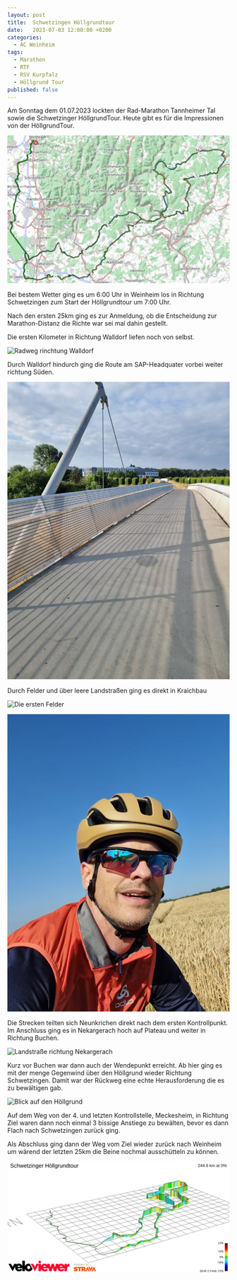 ```yaml
---
layout: post
title:  Schwetzingen Höllgrundtour
date:   2023-07-03 12:00:00 +0200
categories:
  - AC Weinheim 
tags:
  - Marathon
  - RTF
  - RSV Kurpfalz
  - Höllgrund Tour
published: false
---
```


Am Sonntag dem 01.07.2023 lockten der Rad-Marathon Tannheimer Tal sowie die Schwetzinger HöllgrundTour. Heute gibt es für die Impressionen von der HöllgrundTour.

![Route](/assets/images/2023-07-02-hoellgrundtour/map.png)

Bei bestem Wetter ging es um 6:00 Uhr in Weinheim los in Richtung Schwetzingen zum Start der Höllgrundtour um 7:00 Uhr.

Nach den ersten 25km ging es zur Anmeldung, ob die Entscheidung zur Marathon-Distanz die Richte war sei mal dahin gestellt.

Die ersten Kilometer in Richtung Walldorf liefen noch von selbst.

![Radweg rinchtung Walldorf](/assets/images/2023-07-02-hoellgrundtour/20230702_073033.jpg)

Durch Walldorf hindurch ging die Route am SAP-Headquater vorbei weiter richtung Süden.

![SAP Walldorf](/assets/images/2023-07-02-hoellgrundtour/20230702_074045.jpg)

Durch Felder und über leere Landstraßen ging es direkt in Kraichbau

![Die ersten Felder](/assets/images/2023-07-02-hoellgrundtour/20230702_084213.jpg)

![Selfie](/assets/images/2023-07-02-hoellgrundtour/20230702_084234.jpg)

Die Strecken teilten sich Neunkrichen direkt nach dem ersten Kontrollpunkt. Im Anschluss ging es in Nekargerach hoch auf Plateau und weiter in Richtung Buchen. 

![Landstraße richtung Nekargerach](/assets/images/2023-07-02-hoellgrundtour/20230702_094326.jpg)

Kurz vor Buchen war dann auch der Wendepunkt erreicht. Ab hier ging es mit der menge Gegenwind über den Höllgrund wieder Richtung Schwetzingen. Damit war der Rückweg eine echte Herausforderung die es zu bewältigen gab.

![Blick auf den Höllgrund](/assets/images/2023-07-02-hoellgrundtour/20230702_131024.jpg)

Auf dem Weg von der 4. und letzten Kontrollstelle, Meckesheim, in Richtung Ziel waren dann noch einmal 3 bissige Anstiege zu bewälten, bevor es dann Flach nach Schwetzingen zurück ging.

Als Abschluss ging dann der Weg vom Ziel wieder zurück nach Weinheim um wärend der letzten 25km die Beine nochmal ausschütteln zu können.

![Höhenprofil](/assets/images/2023-07-02-hoellgrundtour/profile.png)
